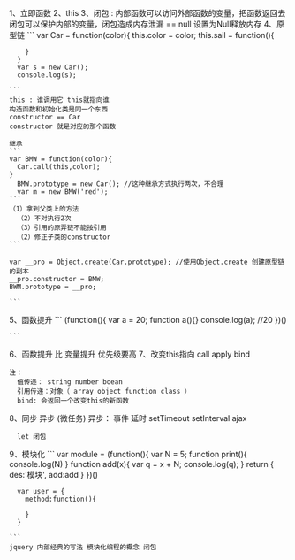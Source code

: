 1、立即函数
2、this
3、闭包 : 内部函数可以访问外部函数的变量，把函数返回去
    闭包可以保护内部的变量，闭包造成内存泄漏 == null
    设置为Null释放内存
4、原型链
    ```
      var Car = function(color){
        this.color = color;
        this.sail = function(){

        }
      }
      var s = new Car();
      console.log(s);

    ```
    this : 谁调用它 this就指向谁
    构造函数和初始化类是同一个东西
    constructor == Car
    constructor 就是对应的那个函数

    继承
    ```
    var BMW = function(color){
      Car.call(this,color);
    }
      BMW.prototype = new Car(); //这种继承方式执行两次，不合理
      var m = new BMW('red');
    ```
    （1）拿到父类上的方法
      （2）不对执行2次
      （3）引用的原弄链不能按引用
      （2）修正子类的constructor
    ```

    var __pro = Object.create(Car.prototype); //使用Object.create 创建原型链的副本
    __pro.constructor = BMW;
    BWM.prototype = __pro;

    ```
  5、函数提升
    ```
      (function(){
        var a = 20;
        function a(){}
        console.log(a); //20
      })()

    ```
  6、函数提升 比 变量提升 优先级要高
  7、改变this指向
      call apply bind

    注：
      值传递： string number boean
      引用传递：对象（ array object function class ）
      bind: 会返回一个改变this的新函数

  8、同步 异步 (微任务)
    异步：
      事件
      延时 setTimeout setInterval
      ajax

      let 闭包
  9、模块化
    ```
      var module = (function(){
        var N = 5;
        function print(){
          console.log(N)
        }
        function add(x){
          var q = x + N;
          console.log(q);
        }
        return {
          des:'模块',
          add:add
        }
      })()

      var user = {
        method:function(){
          
        }
      }

    ```
    jquery 内部经典的写法 模块化编程的概念 闭包

